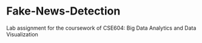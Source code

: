 # Fake-News-Detection
Lab assignment for the coursework of CSE604: Big Data Analytics and Data Visualization
